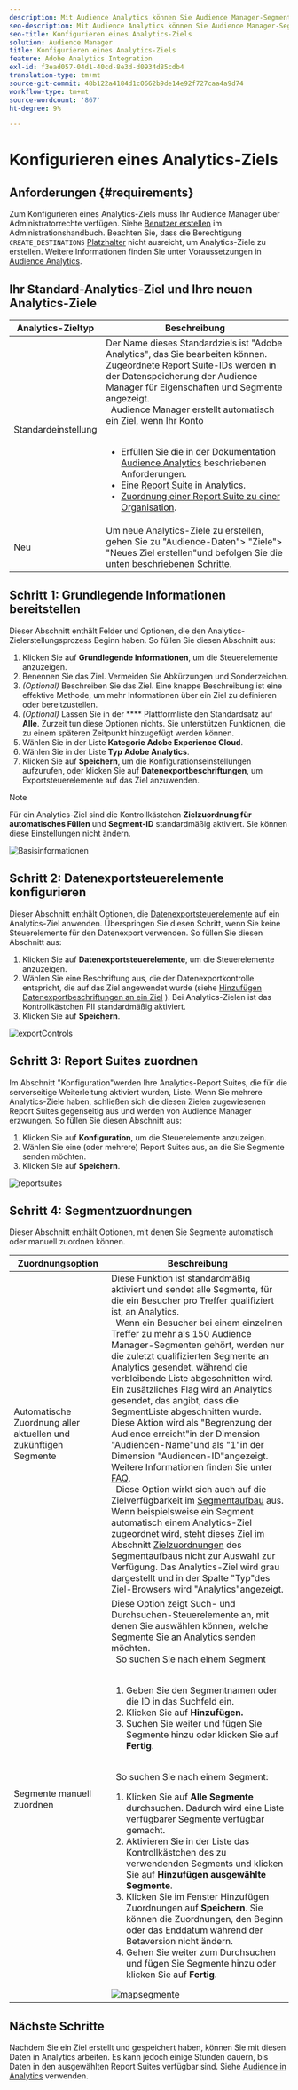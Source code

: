 ```yaml
---
description: Mit Audience Analytics können Sie Audience Manager-Segmente an Analytics senden. Um diese Funktion zu verwenden, erstellen Sie in Audience Manager Analytics-Ziel- und Zuordnungssegmente.
seo-description: Mit Audience Analytics können Sie Audience Manager-Segmente an Analytics senden. Um diese Funktion zu verwenden, erstellen Sie in Audience Manager Analytics-Ziel- und Zuordnungssegmente.
seo-title: Konfigurieren eines Analytics-Ziels
solution: Audience Manager
title: Konfigurieren eines Analytics-Ziels
feature: Adobe Analytics Integration
exl-id: f3ead057-04d1-40cd-8e3d-d0934d85cdb4
translation-type: tm+mt
source-git-commit: 48b122a4184d1c0662b9de14e92f727caa4a9d74
workflow-type: tm+mt
source-wordcount: '867'
ht-degree: 9%

---
```


# Konfigurieren eines Analytics-Ziels

## Anforderungen {#requirements}

Zum Konfigurieren eines Analytics-Ziels muss Ihr Audience Manager über Administratorrechte verfügen. Siehe [Benutzer erstellen](/help/using/features/administration/administration-overview.md#create-users) im Administrationshandbuch. Beachten Sie, dass die Berechtigung `CREATE_DESTINATIONS` [Platzhalter](/help/using/features/administration/administration-overview.md#wild-card-permissions) nicht ausreicht, um Analytics-Ziele zu erstellen.
Weitere Informationen finden Sie unter Voraussetzungen in [Audience Analytics](https://docs.adobe.com/content/help/en/analytics/integration/audience-analytics/mc-audiences-aam.html).

## Ihr Standard-Analytics-Ziel und Ihre neuen Analytics-Ziele

| Analytics-Zieltyp | Beschreibung |
|---|---|
| Standardeinstellung | Der Name dieses Standardziels ist &quot;Adobe Analytics&quot;, das Sie bearbeiten können. Zugeordnete Report Suite-IDs werden in der Datenspeicherung der Audience Manager für Eigenschaften und Segmente angezeigt. <br>  Audience Manager erstellt automatisch ein Ziel, wenn Ihr Konto  <br>  <ul><li>Erfüllen Sie die in der Dokumentation [Audience Analytics](https://docs.adobe.com/content/help/en/analytics/integration/audience-analytics/mc-audiences-aam.html) beschriebenen Anforderungen.</li><li>Eine [Report Suite](https://docs.adobe.com/content/help/en/analytics/admin/manage-report-suites/report-suites-admin.html) in Analytics.</li><li>[Zuordnung einer Report Suite zu einer Organisation](https://docs.adobe.com/content/help/en/core-services/interface/about-core-services/report-suite-mapping.html).</li></ul> |
| Neu | Um neue Analytics-Ziele zu erstellen, gehen Sie zu &quot;Audience-Daten&quot;> &quot;Ziele&quot;> &quot;Neues Ziel erstellen&quot;und befolgen Sie die unten beschriebenen Schritte. |

## Schritt 1: Grundlegende Informationen bereitstellen

Dieser Abschnitt enthält Felder und Optionen, die den Analytics-Zielerstellungsprozess Beginn haben. So füllen Sie diesen Abschnitt aus:

1. Klicken Sie auf **Grundlegende Informationen**, um die Steuerelemente anzuzeigen.
2. Benennen Sie das Ziel. Vermeiden Sie Abkürzungen und Sonderzeichen.
3. *(Optional)* Beschreiben Sie das Ziel. Eine knappe Beschreibung ist eine effektive Methode, um mehr Informationen über ein Ziel zu definieren oder bereitzustellen.
4. *(Optional)* Lassen Sie in der  **** Plattformliste den Standardsatz auf  **Alle**. Zurzeit tun diese Optionen nichts. Sie unterstützen Funktionen, die zu einem späteren Zeitpunkt hinzugefügt werden können.
5. Wählen Sie in der Liste **Kategorie** **Adobe Experience Cloud**.
6. Wählen Sie in der Liste **Typ** **Adobe Analytics**.
7. Klicken Sie auf **Speichern**, um die Konfigurationseinstellungen aufzurufen, oder klicken Sie auf **Datenexportbeschriftungen**, um Exportsteuerelemente auf das Ziel anzuwenden.

>[!NOTE]
>
>Für ein Analytics-Ziel sind die Kontrollkästchen **Zielzuordnung für automatisches Füllen** und **Segment-ID** standardmäßig aktiviert. Sie können diese Einstellungen nicht ändern.

![Basisinformationen](assets/basicinformation.png)

## Schritt 2: Datenexportsteuerelemente konfigurieren

Dieser Abschnitt enthält Optionen, die [Datenexportsteuerelemente](/help/using/features/data-export-controls.md) auf ein Analytics-Ziel anwenden. Überspringen Sie diesen Schritt, wenn Sie keine Steuerelemente für den Datenexport verwenden. So füllen Sie diesen Abschnitt aus:

1. Klicken Sie auf **Datenexportsteuerelemente**, um die Steuerelemente anzuzeigen.
1. Wählen Sie eine Beschriftung aus, die der Datenexportkontrolle entspricht, die auf das Ziel angewendet wurde (siehe [Hinzufügen Datenexportbeschriftungen an ein Ziel](/help/using/features/destinations/add-data-export-labels.md) ). Bei Analytics-Zielen ist das Kontrollkästchen PII standardmäßig aktiviert.
1. Klicken Sie auf **Speichern**.

![exportControls](assets/exportControls.png)

## Schritt 3: Report Suites zuordnen

Im Abschnitt &quot;Konfiguration&quot;werden Ihre Analytics-Report Suites, die für die serverseitige Weiterleitung aktiviert wurden, Liste. Wenn Sie mehrere Analytics-Ziele haben, schließen sich die diesen Zielen zugewiesenen Report Suites gegenseitig aus und werden von Audience Manager erzwungen. So füllen Sie diesen Abschnitt aus:

1. Klicken Sie auf **Konfiguration**, um die Steuerelemente anzuzeigen.
1. Wählen Sie eine (oder mehrere) Report Suites aus, an die Sie Segmente senden möchten.
1. Klicken Sie auf **Speichern**.

![reportsuites](assets/reportSuites.png)

## Schritt 4: Segmentzuordnungen

Dieser Abschnitt enthält Optionen, mit denen Sie Segmente automatisch oder manuell zuordnen können.

| Zuordnungsoption | Beschreibung |
|---|---|
| Automatische Zuordnung aller aktuellen und zukünftigen Segmente | Diese Funktion ist standardmäßig aktiviert und sendet alle Segmente, für die ein Besucher pro Treffer qualifiziert ist, an Analytics. <br>  Wenn ein Besucher bei einem einzelnen Treffer zu mehr als 150 Audience Manager-Segmenten gehört, werden nur die zuletzt qualifizierten Segmente an Analytics gesendet, während die verbleibende Liste abgeschnitten wird. Ein zusätzliches Flag wird an Analytics gesendet, das angibt, dass die SegmentListe abgeschnitten wurde. Diese Aktion wird als &quot;Begrenzung der Audience erreicht&quot;in der Dimension &quot;Audiencen-Name&quot;und als &quot;1&quot;in der Dimension &quot;Audiencen-ID&quot;angezeigt. Weitere Informationen finden Sie unter [FAQ](https://docs.adobe.com/content/help/en/analytics/integration/audience-analytics/audience-analytics-workflow/mc-audiences-faqs.html). <br>  Diese Option wirkt sich auch auf die Zielverfügbarkeit im  [Segmentaufbau](/help/using/features/segments/segment-builder.md) aus. Wenn beispielsweise ein Segment automatisch einem Analytics-Ziel zugeordnet wird, steht dieses Ziel im Abschnitt [Zielzuordnungen](/help/using/features/segments/segment-builder.md#segment-builder-controls-destinations) des Segmentaufbaus nicht zur Auswahl zur Verfügung. Das Analytics-Ziel wird grau dargestellt und in der Spalte &quot;Typ&quot;des Ziel-Browsers wird &quot;Analytics&quot;angezeigt. |
| Segmente manuell zuordnen | Diese Option zeigt Such- und Durchsuchen-Steuerelemente an, mit denen Sie auswählen können, welche Segmente Sie an Analytics senden möchten. <br>  So suchen Sie nach einem Segment  <br>  <ol><li>Geben Sie den Segmentnamen oder die ID in das Suchfeld ein.</li><li>Klicken Sie auf <b>Hinzufügen.</b></li><li>Suchen Sie weiter und fügen Sie Segmente hinzu oder klicken Sie auf <b>Fertig</b>.</li></ol><br>  So suchen Sie nach einem Segment: <ol><li>Klicken Sie auf <b>Alle Segmente</b> durchsuchen. Dadurch wird eine Liste verfügbarer Segmente verfügbar gemacht.</li><li>Aktivieren Sie in der Liste das Kontrollkästchen des zu verwendenden Segments und klicken Sie auf <b>Hinzufügen ausgewählte Segmente</b>.</li><li>Klicken Sie im Fenster Hinzufügen Zuordnungen auf <b>Speichern</b>. Sie können die Zuordnungen, den Beginn oder das Enddatum während der Betaversion nicht ändern.</li><li>Gehen Sie weiter zum Durchsuchen und fügen Sie Segmente hinzu oder klicken Sie auf <b>Fertig</b>.</li></ol> ![mapsegmente](assets/mapSegments.png) |

## Nächste Schritte

Nachdem Sie ein Ziel erstellt und gespeichert haben, können Sie mit diesen Daten in Analytics arbeiten. Es kann jedoch einige Stunden dauern, bis Daten in den ausgewählten Report Suites verfügbar sind. Siehe [Audience in Analytics](https://docs.adobe.com/content/help/en/analytics/integration/audience-analytics/audience-analytics-workflow/use-audience-data-analytics.html) verwenden.
